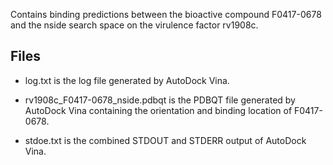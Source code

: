 Contains binding predictions between the bioactive compound F0417-0678 and the nside search space on the virulence factor rv1908c.

## Files

- log.txt is the log file generated by AutoDock Vina.

- rv1908c_F0417-0678_nside.pdbqt is the PDBQT file generated by AutoDock Vina containing the orientation and binding location of F0417-0678.

- stdoe.txt is the combined STDOUT and STDERR output of AutoDock Vina.

